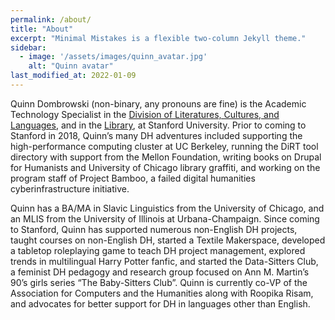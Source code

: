 ```yaml
---
permalink: /about/
title: "About"
excerpt: "Minimal Mistakes is a flexible two-column Jekyll theme."
sidebar:
  - image: '/assets/images/quinn_avatar.jpg'
    alt: "Quinn avatar"
last_modified_at: 2022-01-09
---
```


Quinn Dombrowski (non-binary, any pronouns are fine) is the Academic Technology Specialist in the <a href="https://dlcl.stanford.edu/">Division of Literatures, Cultures, and Languages</a>, and in the <a href="https://library.stanford.edu/research/cidr">Library</a>, at Stanford University. Prior to coming to Stanford in 2018, Quinn’s many DH adventures included supporting the high-performance computing cluster at UC Berkeley, running the DiRT tool directory with support from the Mellon Foundation, writing books on Drupal for Humanists and University of Chicago library graffiti, and working on the program staff of Project Bamboo, a failed digital humanities cyberinfrastructure initiative.  

Quinn has a BA/MA in Slavic Linguistics from the University of Chicago, and an MLIS from the University of Illinois at Urbana-Champaign. Since coming to Stanford, Quinn has supported numerous non-English DH projects, taught courses on non-English DH, started a Textile Makerspace, developed a tabletop roleplaying game to teach DH project management, explored trends in multilingual Harry Potter fanfic, and started the Data-Sitters Club, a feminist DH pedagogy and research group focused on Ann M. Martin’s 90’s girls series “The Baby-Sitters Club”. Quinn is currently co-VP of the Association for Computers and the Humanities along with Roopika Risam, and advocates for better support for DH in languages other than English.